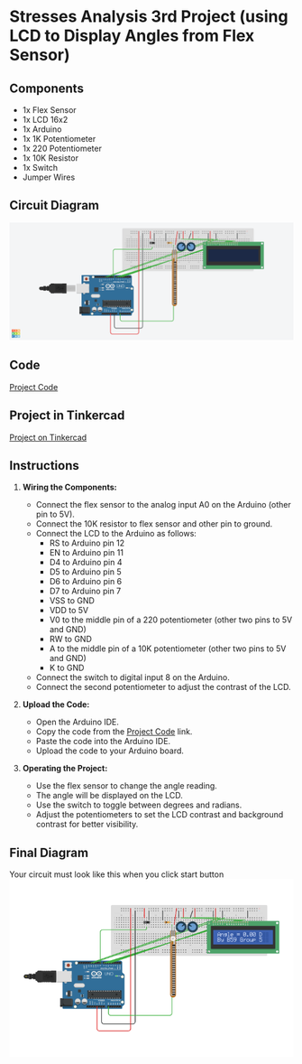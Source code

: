 # Stresses Analysis 3rd Project (using LCD to Display Angles from Flex Sensor)

## Components
- 1x Flex Sensor
- 1x LCD 16x2
- 1x Arduino
- 1x 1K Potentiometer
- 1x 220 Potentiometer
- 1x 10K Resistor
- 1x Switch
- Jumper Wires

## Circuit Diagram
![Circuit Diagram](https://github.com/mohamedsameh108/Stresses-Analysis-3rd-Project/blob/main/circuitDiagram.png)

## Code
[Project Code](https://github.com/mohamedsameh108/Stresses-Analysis-3rd-Project/blob/main/code.ino)

## Project in Tinkercad
[Project on Tinkercad](https://www.tinkercad.com/things/43DrhdupNwr-stress-analysis-3rd-project?sharecode=UgmJg2Ywfammr3FMjNHvEj4sSxLHdRAZE2KaojnNe8E)

## Instructions

1. **Wiring the Components:**
    - Connect the flex sensor to the analog input A0 on the Arduino (other pin to 5V).
    - Connect the 10K resistor to flex sensor and other pin to ground.
    - Connect the LCD to the Arduino as follows:
        - RS to Arduino pin 12
        - EN to Arduino pin 11
        - D4 to Arduino pin 4
        - D5 to Arduino pin 5
        - D6 to Arduino pin 6
        - D7 to Arduino pin 7
        - VSS to GND
        - VDD to 5V
        - V0 to the middle pin of a 220 potentiometer (other two pins to 5V and GND)
        - RW to GND
        - A to the middle pin of a 10K potentiometer (other two pins to 5V and GND)
        - K to GND
    - Connect the switch to digital input 8 on the Arduino.
    - Connect the second potentiometer to adjust the contrast of the LCD.

2. **Upload the Code:**
    - Open the Arduino IDE.
    - Copy the code from the [Project Code](https://github.com/mohamedsameh108/Stresses-Analysis-3rd-Project/blob/main/code.ino) link.
    - Paste the code into the Arduino IDE.
    - Upload the code to your Arduino board.

3. **Operating the Project:**
    - Use the flex sensor to change the angle reading.
    - The angle will be displayed on the LCD.
    - Use the switch to toggle between degrees and radians.
    - Adjust the potentiometers to set the LCD contrast and background contrast for better visibility.

## Final Diagram
Your circuit must look like this when you click start button
![Circuit Diagram](https://github.com/mohamedsameh108/Stresses-Analysis-3rd-Project/blob/main/runningCircuit.png)

